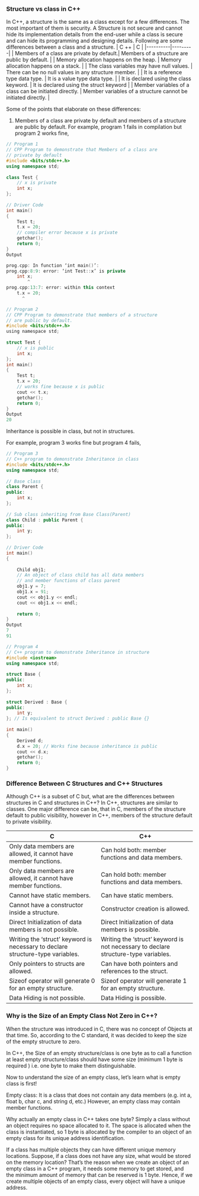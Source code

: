 ### __Structure vs class in C++__

In C++, a structure is the same as a class except for a few differences. The most important of them is security.
A Structure is not secure and cannot hide its implementation details from the end-user while a class is secure and
can hide its programming and designing details. Following are some differences between a class and a structure.
| C ++       | C     |
|----------|---------|
| Members of a class are private by default.| Members of a structure are public by default. |
|   Memory allocation happens on the heap.       |  Memory allocation happens on a stack.       |
|   The class variables may have null values.       |   There can be no null values in any structure member.      |
|    It is a reference type data type.      |   It is a value type data type.      |
|    It is declared using the class keyword.      |   It is declared using the struct keyword      |
|     Member variables of a class can be initiated directly.     | Member variables of a structure cannot be initiated directly.        |

Some of the points that elaborate on these differences: 

1) Members of a class are private by default and members of a structure are public by default. 
For example, program 1 fails in compilation but program 2 works fine, 
```cpp
// Program 1
// CPP Program to demonstrate that Members of a class are
// private by default
#include <bits/stdc++.h>
using namespace std;
  
class Test {
    // x is private
    int x;
};
  
// Driver Code
int main()
{
    Test t;
    t.x = 20;
    // compiler error because x is private
    getchar();
    return 0;
}
Output

prog.cpp: In function ‘int main()’:
prog.cpp:8:9: error: ‘int Test::x’ is private
    int x;
        ^
prog.cpp:13:7: error: within this context
    t.x = 20;
      ^
```
```c
// Program 2
// CPP Program to demonstrate that members of a structure
// are public by default. 
#include <bits/stdc++.h>
using namespace std;
  
struct Test {
    // x is public
    int x;
};
int main()
{
    Test t;
    t.x = 20;
    // works fine because x is public
    cout << t.x;
    getchar();
    return 0;
}
Output
20
```
Inheritance is possible in class, but not in structures.

For example, program 3 works fine but program 4 fails, 

```cpp
// Program 3
// C++ program to demonstrate Inheritance in class
#include <bits/stdc++.h>
using namespace std;
  
// Base class
class Parent {
public:
    int x;
};
  
// Sub class inheriting from Base Class(Parent)
class Child : public Parent {
public:
    int y;
};
  
// Driver Code
int main()
{
  
    Child obj1;
    // An object of class child has all data members
    // and member functions of class parent
    obj1.y = 7;
    obj1.x = 91;
    cout << obj1.y << endl;
    cout << obj1.x << endl;
  
    return 0;
}
Output
7
91
```
```cpp
// Program 4
// C++ program to demonstrate Inheritance in structure
#include <iostream>
using namespace std;
  
struct Base {
public:
    int x;
};
  
struct Derived : Base {
public:
    int y;
}; // Is equivalent to struct Derived : public Base {}
  
int main()
{
    Derived d;
    d.x = 20; // Works fine because inheritance is public
    cout << d.x;
    getchar();
    return 0;
}
```
### __Difference Between C Structures and C++ Structures__
Although C++ is a subset of C but, what are the differences between structures in C and structures in C++? In C++,
structures are similar to classes. One major difference can be, that in C, members of the structure default to 
public visibility, however in C++, members of the structure default to private visibility. 

| C        | C++     |
|----------|---------|
| Only data members are allowed, it cannot have member functions.| Can hold both: member functions and data members.|
|   Only data members are allowed, it cannot have member functions.       |   Can hold both: member functions and data members.      |
|   Cannot have static members.       |   Can have static members.      |
|   Cannot have a constructor inside a structure.       |  Constructor creation is allowed.       |
|     Direct Initialization of data members is not possible.     |   Direct Initialization of data members is possible.      |
|    Writing the ‘struct’ keyword is necessary to declare structure-type variables.      |   Writing the ‘struct’ keyword is not necessary to declare structure-type variables.      |
|      Only pointers to structs are allowed.    |   Can have both pointers and references to the struct.      |
|   Sizeof operator will generate 0  for an empty structure.       | Sizeof operator will generate 1 for an empty structure.        |
| Data Hiding is not possible.|Data Hiding is possible.|

### __Why is the Size of an Empty Class Not Zero in C++?__

When the structure was introduced in C, there was no concept of Objects at that time. So, according to the C standard, it was decided to keep the size of the empty structure to zero. 

In C++, the Size of an empty structure/class is one byte as to call a function at least empty structure/class should have some size (minimum 1 byte is required ) i.e. one byte to make them distinguishable.

Now to understand the size of an empty class, let’s learn what is empty class is first!

Empty class: It is a class that does not contain any data members (e.g. int a, float b, char c, and string d, etc.) However, an empty class may contain member functions. 

Why actually an empty class in C++ takes one byte?
Simply a class without an object requires no space allocated to it. The space is allocated when the class is instantiated, so 1 byte is allocated by the compiler to an object of an empty class for its unique address identification. 

If a class has multiple objects they can have different unique memory locations. Suppose, if a class does not have any size, what would be stored on the memory location? That’s the reason when we create an object of an empty class in a C++ program, it needs some memory to get stored, and the minimum amount of memory that can be reserved is 1 byte. Hence, if we create multiple objects of an empty class, every object will have a unique address.
